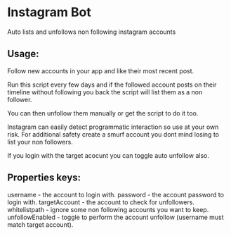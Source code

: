 # Instagram Bot

Auto lists and unfollows non following instagram accounts

## Usage:

Follow new accounts in your app and like their most recent post.

Run this script every few days and if the followed account posts on their timeline without following you back the script will list them as a non follower.

You can then unfollow them manually or get the script to do it too.

Instagram can easily detect programmatic interaction so use at your own risk. For additional safety create a smurf account you dont mind losing to list your non followers.

If you login with the target acocunt you can toggle auto unfollow also.

## Properties keys:
username - the account to login with.
password - the account password to login with.
targetAccount - the account to check for unfollowers.
whitelistpath - ignore some non following accounts you want to keep.
unfollowEnabled - toggle to perform the account unfollow (username must match target account).
